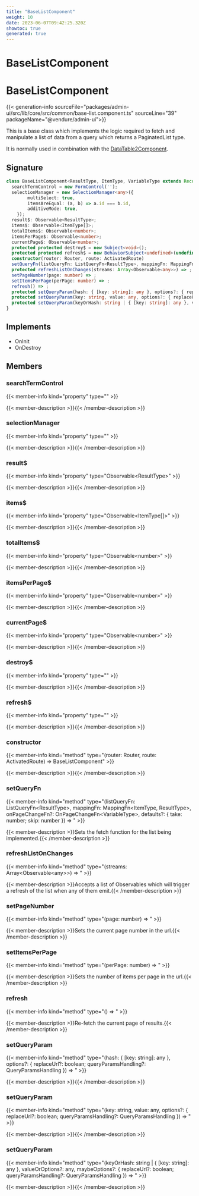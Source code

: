 ```yaml
---
title: "BaseListComponent"
weight: 10
date: 2023-06-07T09:42:25.320Z
showtoc: true
generated: true
---
```

<!-- This file was generated from the Vendure source. Do not modify. Instead, re-run the "docs:build" script -->

# BaseListComponent
<div class="symbol">


# BaseListComponent

{{< generation-info sourceFile="packages/admin-ui/src/lib/core/src/common/base-list.component.ts" sourceLine="39" packageName="@vendure/admin-ui">}}

This is a base class which implements the logic required to fetch and manipulate
a list of data from a query which returns a PaginatedList type.

It is normally used in combination with the <a href='/admin-ui-api/components/data-table2component#datatable2component'>DataTable2Component</a>.

## Signature

```TypeScript
class BaseListComponent<ResultType, ItemType, VariableType extends Record<string, any> = any> implements OnInit, OnDestroy {
  searchTermControl = new FormControl('');
  selectionManager = new SelectionManager<any>({
        multiSelect: true,
        itemsAreEqual: (a, b) => a.id === b.id,
        additiveMode: true,
    });
  result$: Observable<ResultType>;
  items$: Observable<ItemType[]>;
  totalItems$: Observable<number>;
  itemsPerPage$: Observable<number>;
  currentPage$: Observable<number>;
  protected protected destroy$ = new Subject<void>();
  protected protected refresh$ = new BehaviorSubject<undefined>(undefined);
  constructor(router: Router, route: ActivatedRoute)
  setQueryFn(listQueryFn: ListQueryFn<ResultType>, mappingFn: MappingFn<ItemType, ResultType>, onPageChangeFn?: OnPageChangeFn<VariableType>, defaults?: { take: number; skip: number }) => ;
  protected refreshListOnChanges(streams: Array<Observable<any>>) => ;
  setPageNumber(page: number) => ;
  setItemsPerPage(perPage: number) => ;
  refresh() => ;
  protected setQueryParam(hash: { [key: string]: any }, options?: { replaceUrl?: boolean; queryParamsHandling?: QueryParamsHandling }) => ;
  protected setQueryParam(key: string, value: any, options?: { replaceUrl?: boolean; queryParamsHandling?: QueryParamsHandling }) => ;
  protected setQueryParam(keyOrHash: string | { [key: string]: any }, valueOrOptions?: any, maybeOptions?: { replaceUrl?: boolean; queryParamsHandling?: QueryParamsHandling }) => ;
}
```
## Implements

 * OnInit
 * OnDestroy


## Members

### searchTermControl

{{< member-info kind="property" type=""  >}}

{{< member-description >}}{{< /member-description >}}

### selectionManager

{{< member-info kind="property" type=""  >}}

{{< member-description >}}{{< /member-description >}}

### result$

{{< member-info kind="property" type="Observable&#60;ResultType&#62;"  >}}

{{< member-description >}}{{< /member-description >}}

### items$

{{< member-info kind="property" type="Observable&#60;ItemType[]&#62;"  >}}

{{< member-description >}}{{< /member-description >}}

### totalItems$

{{< member-info kind="property" type="Observable&#60;number&#62;"  >}}

{{< member-description >}}{{< /member-description >}}

### itemsPerPage$

{{< member-info kind="property" type="Observable&#60;number&#62;"  >}}

{{< member-description >}}{{< /member-description >}}

### currentPage$

{{< member-info kind="property" type="Observable&#60;number&#62;"  >}}

{{< member-description >}}{{< /member-description >}}

### destroy$

{{< member-info kind="property" type=""  >}}

{{< member-description >}}{{< /member-description >}}

### refresh$

{{< member-info kind="property" type=""  >}}

{{< member-description >}}{{< /member-description >}}

### constructor

{{< member-info kind="method" type="(router: Router, route: ActivatedRoute) => BaseListComponent"  >}}

{{< member-description >}}{{< /member-description >}}

### setQueryFn

{{< member-info kind="method" type="(listQueryFn: ListQueryFn&#60;ResultType&#62;, mappingFn: MappingFn&#60;ItemType, ResultType&#62;, onPageChangeFn?: OnPageChangeFn&#60;VariableType&#62;, defaults?: { take: number; skip: number }) => "  >}}

{{< member-description >}}Sets the fetch function for the list being implemented.{{< /member-description >}}

### refreshListOnChanges

{{< member-info kind="method" type="(streams: Array&#60;Observable&#60;any&#62;&#62;) => "  >}}

{{< member-description >}}Accepts a list of Observables which will trigger a refresh of the list when any of them emit.{{< /member-description >}}

### setPageNumber

{{< member-info kind="method" type="(page: number) => "  >}}

{{< member-description >}}Sets the current page number in the url.{{< /member-description >}}

### setItemsPerPage

{{< member-info kind="method" type="(perPage: number) => "  >}}

{{< member-description >}}Sets the number of items per page in the url.{{< /member-description >}}

### refresh

{{< member-info kind="method" type="() => "  >}}

{{< member-description >}}Re-fetch the current page of results.{{< /member-description >}}

### setQueryParam

{{< member-info kind="method" type="(hash: { [key: string]: any }, options?: { replaceUrl?: boolean; queryParamsHandling?: QueryParamsHandling }) => "  >}}

{{< member-description >}}{{< /member-description >}}

### setQueryParam

{{< member-info kind="method" type="(key: string, value: any, options?: { replaceUrl?: boolean; queryParamsHandling?: QueryParamsHandling }) => "  >}}

{{< member-description >}}{{< /member-description >}}

### setQueryParam

{{< member-info kind="method" type="(keyOrHash: string | { [key: string]: any }, valueOrOptions?: any, maybeOptions?: { replaceUrl?: boolean; queryParamsHandling?: QueryParamsHandling }) => "  >}}

{{< member-description >}}{{< /member-description >}}


</div>
